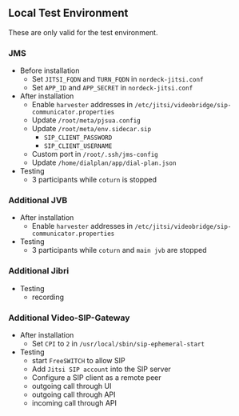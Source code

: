 ## Local Test Environment

These are only valid for the test environment.

### JMS

- Before installation
  - Set `JITSI_FQDN` and `TURN_FQDN` in `nordeck-jitsi.conf`
  - Set `APP_ID` and `APP_SECRET` in `nordeck-jitsi.conf`
- After installation
  - Enable `harvester` addresses in
    `/etc/jitsi/videobridge/sip-communicator.properties`
  - Update `/root/meta/pjsua.config`
  - Update `/root/meta/env.sidecar.sip`
    - `SIP_CLIENT_PASSWORD`
    - `SIP_CLIENT_USERNAME`
  - Custom port in `/root/.ssh/jms-config`
  - Update `/home/dialplan/app/dial-plan.json`
- Testing
  - 3 participants while `coturn` is stopped

### Additional JVB

- After installation
  - Enable `harvester` addresses in
    `/etc/jitsi/videobridge/sip-communicator.properties`
- Testing
  - 3 participants while `coturn` and `main jvb` are stopped

### Additional Jibri

- Testing
  - recording

### Additional Video-SIP-Gateway

- After installation
  - Set `CPI` to `2` in `/usr/local/sbin/sip-ephemeral-start`
- Testing
  - start `FreeSWITCH` to allow SIP
  - Add `Jitsi SIP account` into the SIP server
  - Configure a SIP client as a remote peer
  - outgoing call through UI
  - outgoing call through API
  - incoming call through API
